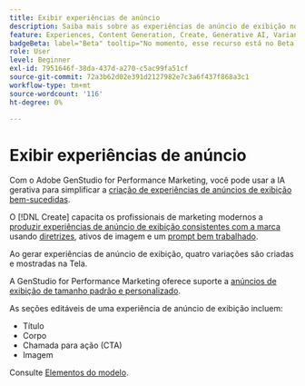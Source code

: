 ```yaml
---
title: Exibir experiências de anúncio
description: Saiba mais sobre as experiências de anúncio de exibição no Adobe GenStudio for Performance Marketing.
feature: Experiences, Content Generation, Create, Generative AI, Variant Generation
badgeBeta: label="Beta" tooltip="No momento, esse recurso está no Beta, portanto, algumas funcionalidades podem estar limitadas ou sujeitas a alterações."
role: User
level: Beginner
exl-id: 7951646f-38da-437d-a270-c5ac99fa51cf
source-git-commit: 72a3b62d02e391d2127982e7c3a6f437f868a3c1
workflow-type: tm+mt
source-wordcount: '116'
ht-degree: 0%

---
```


# Exibir experiências de anúncio

Com o Adobe GenStudio for Performance Marketing, você pode usar a IA gerativa para simplificar a [criação de experiências de anúncios de exibição bem-sucedidas](/help/user-guide/create/create-display-ad.md).

O [!DNL Create] capacita os profissionais de marketing modernos a [produzir experiências de anúncio de exibição consistentes com a marca](/help/user-guide/create/create-display-ad.md) usando [diretrizes](/help/user-guide/guidelines/overview.md), ativos de imagem e um [prompt bem trabalhado](/help/user-guide/effective-prompts.md).

Ao gerar experiências de anúncio de exibição, quatro variações são criadas e mostradas na Tela.

A GenStudio for Performance Marketing oferece suporte a [anúncios de exibição de tamanho padrão e personalizado](/help/user-guide/content/best-practices-for-templates.md#follow-channel-specific-template-guidelines).

As seções editáveis de uma experiência de anúncio de exibição incluem:

* Título
* Corpo
* Chamada para ação (CTA)
* Imagem

Consulte [Elementos do modelo](/help/user-guide/content/use-templates.md#template-elements).

<!-- ## Character counts

After you generate a set of display ad variants, you can see the character count displayed for each section. Hover over or click into a generated section, such as the subject line or the body, and see the section name and character count for that section.

![Character count](/help/assets/character-count.png){width="500" zoomable="yes"} -->
